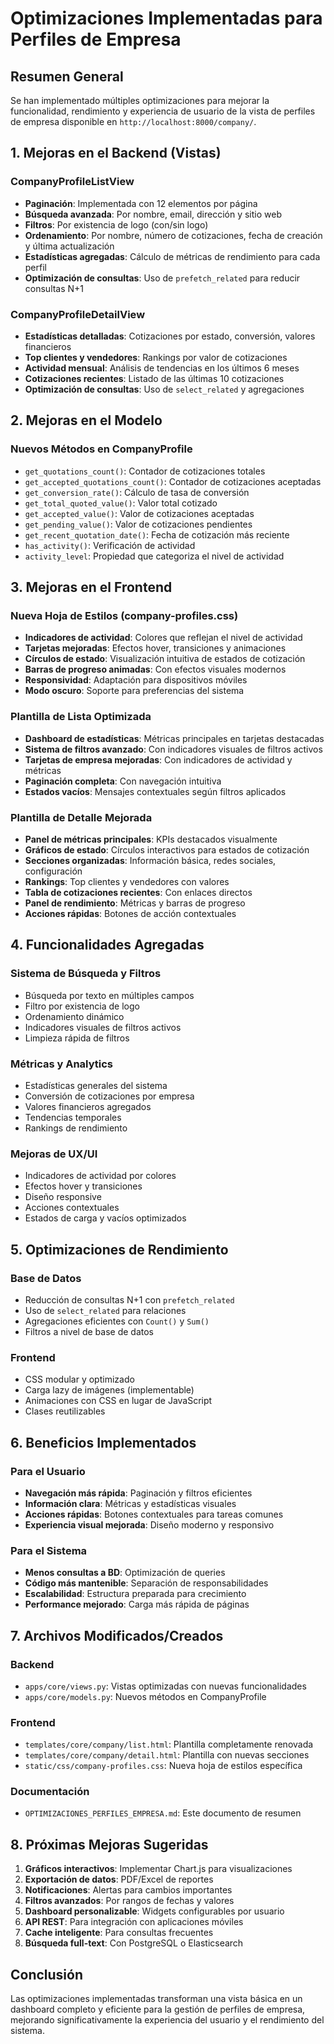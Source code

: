 # Optimizaciones Implementadas para Perfiles de Empresa

## Resumen General
Se han implementado múltiples optimizaciones para mejorar la funcionalidad, rendimiento y experiencia de usuario de la vista de perfiles de empresa disponible en `http://localhost:8000/company/`.

## 1. Mejoras en el Backend (Vistas)

### CompanyProfileListView
- **Paginación**: Implementada con 12 elementos por página
- **Búsqueda avanzada**: Por nombre, email, dirección y sitio web
- **Filtros**: Por existencia de logo (con/sin logo)
- **Ordenamiento**: Por nombre, número de cotizaciones, fecha de creación y última actualización
- **Estadísticas agregadas**: Cálculo de métricas de rendimiento para cada perfil
- **Optimización de consultas**: Uso de `prefetch_related` para reducir consultas N+1

### CompanyProfileDetailView
- **Estadísticas detalladas**: Cotizaciones por estado, conversión, valores financieros
- **Top clientes y vendedores**: Rankings por valor de cotizaciones
- **Actividad mensual**: Análisis de tendencias en los últimos 6 meses
- **Cotizaciones recientes**: Listado de las últimas 10 cotizaciones
- **Optimización de consultas**: Uso de `select_related` y agregaciones

## 2. Mejoras en el Modelo

### Nuevos Métodos en CompanyProfile
- `get_quotations_count()`: Contador de cotizaciones totales
- `get_accepted_quotations_count()`: Contador de cotizaciones aceptadas
- `get_conversion_rate()`: Cálculo de tasa de conversión
- `get_total_quoted_value()`: Valor total cotizado
- `get_accepted_value()`: Valor de cotizaciones aceptadas
- `get_pending_value()`: Valor de cotizaciones pendientes
- `get_recent_quotation_date()`: Fecha de cotización más reciente
- `has_activity()`: Verificación de actividad
- `activity_level`: Propiedad que categoriza el nivel de actividad

## 3. Mejoras en el Frontend

### Nueva Hoja de Estilos (company-profiles.css)
- **Indicadores de actividad**: Colores que reflejan el nivel de actividad
- **Tarjetas mejoradas**: Efectos hover, transiciones y animaciones
- **Círculos de estado**: Visualización intuitiva de estados de cotización
- **Barras de progreso animadas**: Con efectos visuales modernos
- **Responsividad**: Adaptación para dispositivos móviles
- **Modo oscuro**: Soporte para preferencias del sistema

### Plantilla de Lista Optimizada
- **Dashboard de estadísticas**: Métricas principales en tarjetas destacadas
- **Sistema de filtros avanzado**: Con indicadores visuales de filtros activos
- **Tarjetas de empresa mejoradas**: Con indicadores de actividad y métricas
- **Paginación completa**: Con navegación intuitiva
- **Estados vacíos**: Mensajes contextuales según filtros aplicados

### Plantilla de Detalle Mejorada
- **Panel de métricas principales**: KPIs destacados visualmente
- **Gráficos de estado**: Círculos interactivos para estados de cotización
- **Secciones organizadas**: Información básica, redes sociales, configuración
- **Rankings**: Top clientes y vendedores con valores
- **Tabla de cotizaciones recientes**: Con enlaces directos
- **Panel de rendimiento**: Métricas y barras de progreso
- **Acciones rápidas**: Botones de acción contextuales

## 4. Funcionalidades Agregadas

### Sistema de Búsqueda y Filtros
- Búsqueda por texto en múltiples campos
- Filtro por existencia de logo
- Ordenamiento dinámico
- Indicadores visuales de filtros activos
- Limpieza rápida de filtros

### Métricas y Analytics
- Estadísticas generales del sistema
- Conversión de cotizaciones por empresa
- Valores financieros agregados
- Tendencias temporales
- Rankings de rendimiento

### Mejoras de UX/UI
- Indicadores de actividad por colores
- Efectos hover y transiciones
- Diseño responsive
- Acciones contextuales
- Estados de carga y vacíos optimizados

## 5. Optimizaciones de Rendimiento

### Base de Datos
- Reducción de consultas N+1 con `prefetch_related`
- Uso de `select_related` para relaciones
- Agregaciones eficientes con `Count()` y `Sum()`
- Filtros a nivel de base de datos

### Frontend
- CSS modular y optimizado
- Carga lazy de imágenes (implementable)
- Animaciones con CSS en lugar de JavaScript
- Clases reutilizables

## 6. Beneficios Implementados

### Para el Usuario
- **Navegación más rápida**: Paginación y filtros eficientes
- **Información clara**: Métricas y estadísticas visuales
- **Acciones rápidas**: Botones contextuales para tareas comunes
- **Experiencia visual mejorada**: Diseño moderno y responsivo

### Para el Sistema
- **Menos consultas a BD**: Optimización de queries
- **Código más mantenible**: Separación de responsabilidades
- **Escalabilidad**: Estructura preparada para crecimiento
- **Performance mejorado**: Carga más rápida de páginas

## 7. Archivos Modificados/Creados

### Backend
- `apps/core/views.py`: Vistas optimizadas con nuevas funcionalidades
- `apps/core/models.py`: Nuevos métodos en CompanyProfile

### Frontend
- `templates/core/company/list.html`: Plantilla completamente renovada
- `templates/core/company/detail.html`: Plantilla con nuevas secciones
- `static/css/company-profiles.css`: Nueva hoja de estilos específica

### Documentación
- `OPTIMIZACIONES_PERFILES_EMPRESA.md`: Este documento de resumen

## 8. Próximas Mejoras Sugeridas

1. **Gráficos interactivos**: Implementar Chart.js para visualizaciones
2. **Exportación de datos**: PDF/Excel de reportes
3. **Notificaciones**: Alertas para cambios importantes
4. **Filtros avanzados**: Por rangos de fechas y valores
5. **Dashboard personalizable**: Widgets configurables por usuario
6. **API REST**: Para integración con aplicaciones móviles
7. **Cache inteligente**: Para consultas frecuentes
8. **Búsqueda full-text**: Con PostgreSQL o Elasticsearch

## Conclusión

Las optimizaciones implementadas transforman una vista básica en un dashboard completo y eficiente para la gestión de perfiles de empresa, mejorando significativamente la experiencia del usuario y el rendimiento del sistema. 